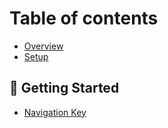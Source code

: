 # Table of contents

* [Overview](README.md)
* [Setup](setup.md)

## 🚀 Getting Started

* [Navigation Key](getting-started/navigation-key.md)
